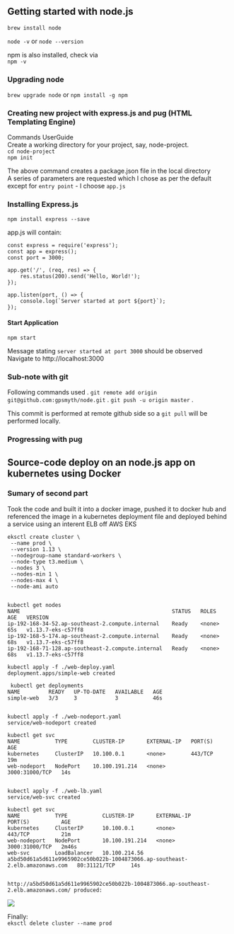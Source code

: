 ## Getting started with node.js
`brew install node`  

`node -v` or `node --version`  

npm is also installed, check via  
`npm -v`

### Upgrading node
`brew upgrade node` or `npm install -g npm`

### Creating new project with express.js and pug (HTML Templating Engine)

Commands UserGuide  
Create a working directory for your project, say, node-project.  
`cd node-project`  
`npm init`

The above command creates a package.json file in the local directory  
A series of parameters are requested which I chose as per the default except for `entry point` - I choose `app.js`  

### Installing Express.js
```npm install express --save```

app.js will contain:
```
const express = require('express');
const app = express();
const port = 3000;

app.get('/', (req, res) => {
	res.status(200).send('Hello, World!');
});

app.listen(port, () => {
	console.log(`Server started at port ${port}`);
});
```
#### Start Application
`npm start`  

Message stating `server started at port 3000` should be observed  
Navigate to http://localhost:3000

### Sub-note with git
Following commands used . 
`git remote add origin git@github.com:gpsmyth/node.git` . 
`git push -u origin master` . 

This commit is performed at remote github side so a `git pull` will be performed locally.  

### Progressing with pug

## Source-code deploy on an node.js app on kubernetes using Docker

### Sumary of second part  
Took the code and built it into a docker image, pushed it to docker hub and referenced the image in a kubernetes deployment file and deployed behind a service using an interent ELB off AWS EKS

```
eksctl create cluster \
 --name prod \
 --version 1.13 \
 --nodegroup-name standard-workers \
 --node-type t3.medium \
 --nodes 3 \
 --nodes-min 1 \
 --nodes-max 4 \
 --node-ami auto


kubectl get nodes
NAME                                                STATUS   ROLES    AGE   VERSION
ip-192-168-34-52.ap-southeast-2.compute.internal    Ready    <none>   65s   v1.13.7-eks-c57ff8
ip-192-168-5-174.ap-southeast-2.compute.internal    Ready    <none>   68s   v1.13.7-eks-c57ff8
ip-192-168-71-128.ap-southeast-2.compute.internal   Ready    <none>   68s   v1.13.7-eks-c57ff8

kubectl apply -f ./web-deploy.yaml
deployment.apps/simple-web created

 kubectl get deployments
NAME         READY   UP-TO-DATE   AVAILABLE   AGE
simple-web   3/3     3            3           46s


kubectl apply -f ./web-nodeport.yaml
service/web-nodeport created

kubectl get svc
NAME           TYPE        CLUSTER-IP       EXTERNAL-IP   PORT(S)          AGE
kubernetes     ClusterIP   10.100.0.1       <none>        443/TCP          19m
web-nodeport   NodePort    10.100.191.214   <none>        3000:31000/TCP   14s


kubectl apply -f ./web-lb.yaml
service/web-svc created

kubectl get svc
NAME           TYPE           CLUSTER-IP       EXTERNAL-IP                                                                    PORT(S)          AGE
kubernetes     ClusterIP      10.100.0.1       <none>                                                                         443/TCP          21m
web-nodeport   NodePort       10.100.191.214   <none>                                                                         3000:31000/TCP   2m46s
web-svc        LoadBalancer   10.100.214.56    a5bd50d61a5d611e9965902ce50b022b-1004873066.ap-southeast-2.elb.amazonaws.com   80:31121/TCP     14s


http://a5bd50d61a5d611e9965902ce50b022b-1004873066.ap-southeast-2.elb.amazonaws.com/ produced:
```
![](images/code_as_k8.png?raw=true)

Finally:  
`eksctl delete cluster --name prod`
